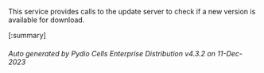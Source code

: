 






This service provides calls to the update server to check if a new version is available for download.

[:summary]

###### Auto generated by Pydio Cells Enterprise Distribution v4.3.2 on 11-Dec-2023
